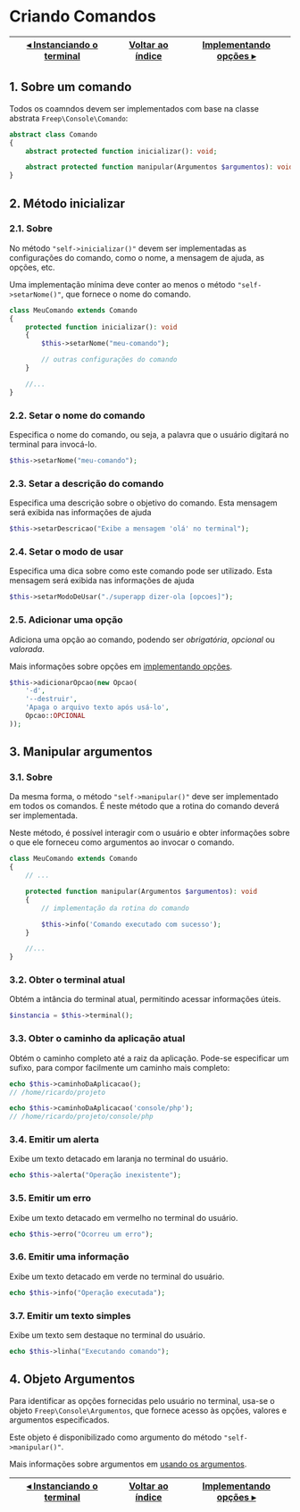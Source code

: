 # Criando Comandos

[◂ Instanciando o terminal](03-instanciando-o-terminal.md) | [Voltar ao índice](indice.md) | [Implementando opções ▸](05-implementando-opcoes.md)
-- | -- | --

## 1. Sobre um comando

Todos os coamndos devem ser implementados com base na classe abstrata `Freep\Console\Comando`:

```php
abstract class Comando
{
    abstract protected function inicializar(): void;

    abstract protected function manipular(Argumentos $argumentos): void;
}
```

## 2. Método inicializar

### 2.1. Sobre

No método `"self->inicializar()"` devem ser implementadas as configurações do comando, como o nome, a mensagem de ajuda, as opções, etc.

Uma implementação mínima deve conter ao menos o método `"self->setarNome()"`, que fornece o nome do comando.

```php
class MeuComando extends Comando
{
    protected function inicializar(): void
    {
        $this->setarNome("meu-comando");

        // outras configurações do comando
    }

    //...
}
```

### 2.2. Setar o nome do comando

Especifica o nome do comando, ou seja, a palavra que o usuário digitará no terminal para invocá-lo.

```php
$this->setarNome("meu-comando");
```

### 2.3. Setar a descrição do comando

Especifica uma descrição sobre o objetivo do comando.
Esta mensagem será exibida nas informações de ajuda
        

```php
$this->setarDescricao("Exibe a mensagem 'olá' no terminal");
```

### 2.4. Setar o modo de usar

Especifica uma dica sobre como este comando pode ser utilizado.
Esta mensagem será exibida nas informações de ajuda        

```php
$this->setarModoDeUsar("./superapp dizer-ola [opcoes]");
```

### 2.5. Adicionar uma opção

Adiciona uma opção ao comando, podendo ser *obrigatória*, *opcional* ou *valorada*.

Mais informações sobre opções em [implementando opções](05-implementando-opcoes.md).

```php
$this->adicionarOpcao(new Opcao(
    '-d',
    '--destruir',
    'Apaga o arquivo texto após usá-lo',
    Opcao::OPCIONAL
));
```


## 3. Manipular argumentos

### 3.1. Sobre

Da mesma forma, o método `"self->manipular()"` deve ser implementado em todos os comandos. É neste método que a rotina do comando deverá ser implementada.

Neste método, é possível interagir com o usuário e obter informações sobre o que
ele forneceu como argumentos ao invocar o comando.


```php
class MeuComando extends Comando
{
    // ...

    protected function manipular(Argumentos $argumentos): void
    {
        // implementação da rotina do comando

        $this->info('Comando executado com sucesso');
    }

    //...
}
```

### 3.2. Obter o terminal atual

Obtém a intância do terminal atual, permitindo acessar informações úteis.

```php
$instancia = $this->terminal();
```

### 3.3. Obter o caminho da aplicação atual

Obtém o caminho completo até a raiz da aplicação. Pode-se especificar um sufixo,
para compor facilmente um caminho mais completo:

```php
echo $this->caminhoDaAplicacao();
// /home/ricardo/projeto

echo $this->caminhoDaAplicacao('console/php');
// /home/ricardo/projeto/console/php
```


### 3.4. Emitir um alerta

Exibe um texto detacado em laranja no terminal do usuário.

```php
echo $this->alerta("Operação inexistente");
```

### 3.5. Emitir um erro

Exibe um texto detacado em vermelho no terminal do usuário.

```php
echo $this->erro("Ocorreu um erro");
```

### 3.6. Emitir uma informação

Exibe um texto detacado em verde no terminal do usuário.

```php
echo $this->info("Operação executada");
```

### 3.7. Emitir um texto simples

Exibe um texto sem destaque no terminal do usuário.

```php
echo $this->linha("Executando comando");
```

## 4. Objeto Argumentos

Para identificar as opções fornecidas pelo usuário no terminal, usa-se o objeto
`Freep\Console\Argumentos`, que fornece acesso às opções, valores e argumentos
especificados.

Este objeto é disponibilizado como argumento do método `"self->manipular()"`.

Mais informações sobre argumentos em [usando os argumentos](06-usando-os-argumentos.md).

[◂ Instanciando o terminal](03-instanciando-o-terminal.md) | [Voltar ao índice](indice.md) | [Implementando opções ▸](05-implementando-opcoes.md)
-- | -- | --